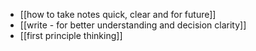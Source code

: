 - [[how to take notes quick, clear and for future]]
- [[write - for better understanding and decision clarity]]
- [[first principle thinking]]
